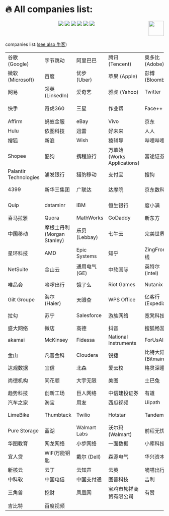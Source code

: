 # :fire: All companies list:
<p align="center">
    <a href="https://github.com/elegantcoin/All_Leetcode_Q_20190610"><img src="https://img.shields.io/badge/status-updating-brightgreen.svg"></a>
    <a href="https://github.com/python/cpython"><img src="https://img.shields.io/badge/Python-3.7-FF1493.svg"></a>
    <a href="https://github.com/elegantcoin/All_Leetcode_Q_20190610"><img src="https://img.shields.io/badge/platform-Windows%7CLinux%7CmacOS-660066.svg"></a>
    <a href="https://opensource.org/licenses/mit-license.php"><img src="https://badges.frapsoft.com/os/mit/mit.svg"></a>
    <a href="https://github.com/elegantcoin/All_Leetcode_Q_20190610/stargazers"><img src="https://img.shields.io/github/stars/elegantcoin/All_Leetcode_Q_20190610.svg?logo=github"></a>
    <a href="https://github.com/elegantcoin/All_Leetcode_Q_20190610/network/members"><img src="https://img.shields.io/github/forks/elegantcoin/All_Leetcode_Q_20190610.svg?color=blue&logo=github"></a>
    <a href="https://www.python.org/"><img src="https://upload.wikimedia.org/wikipedia/commons/c/c3/Python-logo-notext.svg" align="right" height="48" width="48" ></a>
</p>
<br />

companies list:([see also 牛客](https://github.com/elegantcoin/niuke-shuati/blob/master/README.md))

| | | | | | | | |
|------|------|------|------|------|------|------|------|
|谷歌 (Google)|	字节跳动|	阿里巴巴|	腾讯 (Tencent)|	奥多比 (Adobe)|	脸书 (Facebook)|	亚马逊 (Amazon)|	今日头条|
|微软 (Microsoft)|	百度|	优步 (Uber)|	苹果 (Apple)|	彭博 (Bloomberg)|	华为|	小米|	爱彼迎 (Airbnb)|
|网易|	领英 (LinkedIn)|	爱奇艺|	雅虎 (Yahoo)|	Twitter|	青牛软件|	滴滴出行|	美团点评|
|快手|	奇虎360|	三星|	作业帮|	Face++ 旷视|	奥可纳 (Akuna Capital)|	拼多多|	瓜子二手车直卖网|
|Affirm|	蚂蚁金服|	eBay|	Vivo|	京东|	58集团|	商汤科技|	网易游戏|
|Hulu|	依图科技|	迅雷|	好未来|	人人|	小红书|	招商银行|	陌陌|
|搜狐|	新浪|	Wish|	猿辅导|	哔哩哔哩|	IXL|	文远知行|	海康威视|
|Shopee|	酷狗|	携程旅行|	万革始 (Works Applications)|	富途证券|	中国平安|	高盛集团 (Goldman Sachs)|	蘑菇街|
|Palantir Technologies|	浦发银行|	猎豹移动|	支付宝|	搜狗|	虎牙直播|	中国联通|	去哪儿|
|4399|	新华三集团|	广联达|	达摩院|	京东数科|	小马智行 (Pony.ai)|	链睿 (LiveRamp)|	阿里妈妈|
|Quip|	dataminr|	IBM|	恒生银行|	度小满|	思科 (Cisco)|	触宝|	顺丰 (SF Express)|
|喜马拉雅|	Quora|	MathWorks|	GoDaddy|	新东方|	东方财富|	多益网络|	Indeed|
|中国移动|	摩根士丹利 (Morgan Stanley)|	乐贝 (Lebbay)|	七牛云|	完美世界|	大疆 (DJI)|	南京大学|	Rubrik|
|星环科技|	AMD|	Epic Systems|	知乎|	ZingFront智线|	roobo 儒博|	ZTE 中兴|	思爱普 (SAP)|
|NetSuite|	金山云|	通用电气 (GE)|	中软国际|	英特尔 (intel)|	ThoughtWorks|	OPPO|	第四范式|
|唯品会|	哈啰出行|	饿了么|	Riot Games|	Nutanix|	C3 IoT|	Jane Street|	IIT Bombay|
|Gilt Groupe|	海尔 (Haier)|	天眼查|	WPS Office|	亿客行 (Expedia)|	Pinterest|	斗鱼|	Valve|
|拉勾|	苏宁|	Salesforce|	游族网络|	宽凳科技|	昆仑万维|	东软集团|	英伟达 (NVIDIA)|
|盛大网络|	微店|	高德|	抖音|	搜狐畅游|	欢聚时代|	Visa|	Flipkart|
|akamai|	McKinsey|	Fidessa|	National Instruments|	ForUsAll|	Roblox|	Garena|	脉脉|
|金山|	凡普金科|	Cloudera|	锐捷|	比特大陆 (Bitmain)|	思必驰|	2345|	boss直聘|
|达观数据|	宜信|	北森|	爱云校|	格灵深瞳|	微众银行|	百信银行|	中信银行|
|尚德机构|	同花顺|	大宇无限|	美图|	土巴兔|	酷家乐|	特斯拉 (Tesla)|	转转|
|趋势科技|	创新工场|	巨人网络|	中信建投证券|	有道|	PayPal|	蔚来 (NIO)|	小鹏汽车|
|汽车之家|	淘宝|	用友|	西瓜视频|	Uipath|	缤客 (Booking)|	Akuna|	Flexport|
|LimeBike|	Thumbtack|	Twilio|	Hotstar|	TandemG|	Jingchi|	富士通 (Fujitsu)|	威胜集团|
|Pure Storage|	蓝湖|	Walmart Labs|	沃尔玛 (Walmart)|	前程无忧|	联想 (Lenovo)|	虎牙|	优达学城 (Udacity)|
|华图教育|	网龙网络|	小步网络|	一面数据|	小库科技|	美登科技|	海鹚科技|	联捷科技|
|宜人贷|	WiFi万能钥匙|	戴尔 (Dell)|	森源电气|	华兴资本|	Moka|	FactSet|	依二三|
|新核云|	云丁|	云知声|	云英|	嘀嗒出行|	的卢深视|	国金证券|	中石化|
|中科软|	中国电信|	中国支付通|	图普科技|	吉利|	清华同方|	随手记|	爱回收|
|三角兽|	挖财|	凤凰网|	宝鸡市隽祥商贸有限公司|	有赞|	点我达|	易车|	盛大汽车|
|吉比特|	百度视频|	|	|	|	|	|	|
